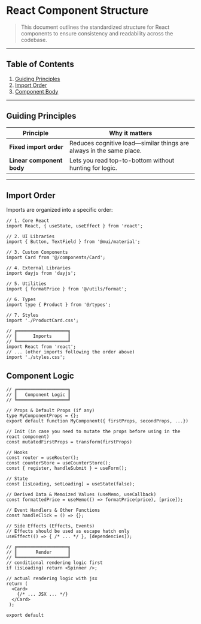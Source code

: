 <!-- README.md -->
<!-- Purpose: Minimalistic & professional formatting for copy-paste -->

# React Component Structure
> This document outlines the standardized structure for React components to ensure consistency and readability across the codebase.

---

## Table of Contents
1. [Guiding Principles](#guiding-principles)  
2. [Import Order](#import-order)  
3. [Component Body](#component-body)  

---

## Guiding Principles

| Principle&nbsp; | Why it matters |
| --------------- | -------------- |
| **Fixed import order** | Reduces cognitive load—similar things are always in the same place. |
| **Linear component body** | Lets you read top-to-bottom without hunting for logic. |

---

## Import Order

Imports are organized into a specific order:

```tsx
// 1. Core React
import React, { useState, useEffect } from 'react';

// 2. UI Libraries
import { Button, TextField } from '@mui/material';

// 3. Custom Components
import Card from '@/components/Card';

// 4. External Libraries
import dayjs from 'dayjs';

// 5. Utilities
import { formatPrice } from '@/utils/format';

// 6. Types
import type { Product } from '@/types';

// 7. Styles
import './ProductCard.css';

// ╔═══════════════════╗
// ║      Imports      ║
// ╚═══════════════════╝
import React from 'react';
// ... (other imports following the order above)
import './styles.css';
```

## Component Logic

```tsx
// ╔═══════════════════╗
// ║   Component Logic ║
// ╚═══════════════════╝

// Props & Default Props (if any)
type MyComponentProps = {};
export default function MyComponent({ firstProps, secondProps, ...})

// Init (in case you need to mutate the props before using in the react component)
const mutatedFirstProps = transform(firstProps)

// Hooks
const router = useRouter();
const counterStore = useCounterStore();
const { register, handleSubmit } = useForm();

// State
const [isLoading, setLoading] = useState(false);

// Derived Data & Memoized Values (useMemo, useCallback)
const formattedPrice = useMemo(() => formatPrice(price), [price]);

// Event Handlers & Other Functions
const handleClick = () => {};

// Side Effects (Effects, Events)
// Effects should be used as escape hatch only
useEffect(() => { /* ... */ }, [dependencies]);

// ╔═══════════════════╗
// ║       Render      ║
// ╚═══════════════════╝
// conditional rendering logic first
if (isLoading) return <Spinner />;

// actual rendering logic with jsx
return (
  <Card>
    {/* ... JSX ... */}
  </Card>
 );

export default
```